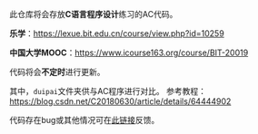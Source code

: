 此仓库将会存放**C语言程序设计**练习的AC代码。

**乐学**：https://lexue.bit.edu.cn/course/view.php?id=10259

**中国大学MOOC**：https://www.icourse163.org/course/BIT-20019

代码将会**不定时**进行更新。

其中，`duipai`文件夹供与AC程序进行对比。
参考教程：https://blog.csdn.net/C20180630/article/details/64444902

代码存在bug或其他情况可在[此链接](https://gitee.com/XiaoZheng2003/lexue_code/issues)反馈。
